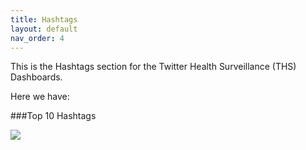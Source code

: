 ```yaml
---
title: Hashtags
layout: default
nav_order: 4
---
```


This is the Hashtags section for the Twitter Health Surveillance (THS) Dashboards. 

Here we have:

###Top 10 Hashtags

![](../../assets/Top_Hashtags_Bar.png)
